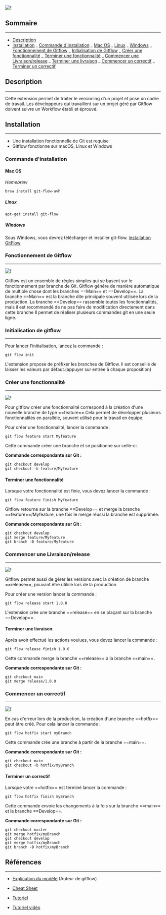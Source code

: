 ![!](https://res.cloudinary.com/jerrick/image/upload/f_jpg,fl_progressive,q_auto,w_1024/60cba00bd11dde001d9e55c0.png)

## Sommaire

---

<!-- TOC -->

- [Description](#description)
- [Installation](#installation)
_ [Commande d'installation](#commande-dinstallation)
_ [Mac OS](#mac-os)
_ [Linux](#linux)
_ [Windows](#windows)
_ [Fonctionnement de Gitflow](#fonctionnement-de-gitflow)
_ [Initialisation de Gitflow](#initialisation-de-gitflow)
_ [Créer une fonctionnalité](#dmarrer-une-fonctionnalit)
_ [Terminer une fonctionnalité](#terminer-une-fonctionnalit)
_ [Commencer une Livraison/release](#commencer-une-livraisonrelease)
_ [Terminer une livraison](#terminer-une-livraison)
_ [Commencer un correctif](#commencer-un-correctif)
_ [Terminer un correctif](#terminer-un-correctif)
<!-- TOC -->

## Description

---

Cette extension permet de traiter le versioning d'un projet et pose un cadre de travail.
Les développeurs qui travaillent sur un projet géré par Gitflow doivent suivre un Workflow établi et éprouvé.

## Installation

---

- Une installation fonctionnelle de Git est requise
- Gitflow fonctionne sur macOS, Linux et Windows

### Commande d'installation

#### Mac OS

_Homebrew_

```
brew install git-flow-avh
```

##### Linux

```
apt-get install git-flow
```

##### Windows

Sous Windows, vous devrez télécharger et installer git-flow.
[Installation GitFlow](https://git-scm.com/download/win)

### Fonctionnement de Gitflow

---

![!](https://wac-cdn.atlassian.com/dam/jcr:a13c18d6-94f3-4fc4-84fb-2b8f1b2fd339/01%20How%20it%20works.svg?cdnVersion=584)

Gitflow est un ensemble de règles simples qui se basent sur le fonctionnement par branche de Git.
Gitflow génére de manière automatique de multiple chose dont les branches ==Main== et ==Develop==.
La branche ==Main== est la branche dite principale souvent utilisée lors de la production.
La branche ==Develop== rassemble toutes les fonctionnalités, mais il est recommandé de ne pas faire de modification directement dans cette branche
Il permet de réaliser plusieurs commandes git en une seule ligne.

### Initialisation de gitflow

---

Pour lancer l'initialisation, lancez la commande :

```
git flow init
```

L'extension propose de préfixer les branches de Gitflow. Il est conseillé de laisser les valeurs par défaut.(appuyer sur entrée à chaque proposition)

### Créer une fonctionnalité

---

![!](https://wac-cdn.atlassian.com/dam/jcr:34c86360-8dea-4be4-92f7-6597d4d5bfae/02%20Feature%20branches.svg?cdnVersion=584)

Pour gitflow créer une fonctionnalité correspond à la création d'une nouvelle branche de type ==feature==.Cela permet de développer plusieurs fonctionnalités en parallèle, souvent utilisé pour le travail en équipe.

Pour créer une fonctionnalité, lancer la commande :

```
git flow feature start Myfeature
```

Cette commande créer une branche et se positionne sur celle-ci.

**Commande correspondante sur Git :**

```
git checkout develop
git checkout -b feature/Myfeature
```

#### Terminer une fonctionnalité

Lorsque votre fonctionnalité est finie, vous devez lancer la commande :

```
git flow feature finish Myfeature
```

Gitflow retourne sur la branche ==Develop== et merge la branche ==feature==/Myfeature, une fois le merge réussi la branche est supprimée.

**Commande correspondante sur Git :**

```
git checkout develop
git merge feature/Myfeature
git branch -D feature/Myfeature
```

### Commencer une Livraison/release

---

![!](https://wac-cdn.atlassian.com/dam/jcr:8f00f1a4-ef2d-498a-a2c6-8020bb97902f/03%20Release%20branches.svg?cdnVersion=584)

Gitflow permet aussi de gérer les versions avec la création de branche ==release==, pouvant être utilisé lors de la production.

Pour créer une version lancer la commande :

```
git flow release start 1.0.0
```

L'extension crée une branche ==release== en se plaçant sur la branche ==Develop==.

#### Terminer une livraison

Après avoir effectué les actions voulues, vous devez lancer la commande :

```
git flow release finish 1.0.0
```

Cette commande merge la branche ==release== à la branche ==main==.

**Commande correspondante sur Git :**

```
git checkout main
git merge release/1.0.0
```

### Commencer un correctif

---

![!](https://wac-cdn.atlassian.com/dam/jcr:cc0b526e-adb7-4d45-874e-9bcea9898b4a/04%20Hotfix%20branches.svg?cdnVersion=584)

En cas d'erreur lors de la production, la création d'une branche ==hotfix== peut être créé.
Pour cela lancer la commande :

```
git flow hotfix start myBranch
```

Cette commande crée une branche à partir de la branche ==main==.

**Commande correspondante sur Git :**

```
git checkout main
git checkout -b hotfix/myBranch
```

#### Terminer un correctif

Lorsque votre ==hotfix== est terminé lancer la commande :

```
git flow hotfix finish myBranch
```

Cette commande envoie les changements à la fois sur la branche ==main== et la branche ==Develop==.

**Commande correspondante sur Git :**

```
git checkout master
git merge hotfix/myBranch
git checkout develop
git merge hotfix/myBranch
git branch -D hotfix/myBranch
```

## Références

---

- [Explication du modèle](https://nvie.com/posts/a-successful-git-branching-model/) (Auteur de gitflow)

- [Cheat Sheet](http://danielkummer.github.io/git-flow-cheatsheet/index.fr_FR.html)

- [Tutoriel](https://jeffkreeftmeijer.com/git-flow/)

- [Tutoriel vidéo](https://www.youtube.com/watch?v=ZQAQ4HcskAY)
